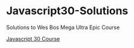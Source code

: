 # Javascript30-Solutions
Solutions to Wes Bos Mega Ultra Epic Course

[Javascript 30 Course](https://javascript30.com/)